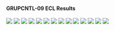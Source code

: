 #### GRUPCNTL-09 ECL Results

![](ECL/GRUPCNTL-09-Field_Production_Comparison_Plot.png)
![](ECL/GRUPCNTL-09-Group_PROD_Production_Comparison_Plot.png)
![](ECL/GRUPCNTL-09-Well_PROD1_Pressure_Comparison_Plot.png)
![](ECL/GRUPCNTL-09-Well_PROD1_Production_and_Mode_of_Control_Plot.png)
![](ECL/GRUPCNTL-09-Well_PROD1_Production_Performance.png)
![](ECL/GRUPCNTL-09-Well_PROD2_Pressure_Comparison_Plot.png)
![](ECL/GRUPCNTL-09-Well_PROD2_Production_and_Mode_of_Control_Plot.png)
![](ECL/GRUPCNTL-09-Well_PROD2_Production_Performance.png)
![](ECL/GRUPCNTL-09-Well_PROD3_Pressure_Comparison_Plot.png)
![](ECL/GRUPCNTL-09-Well_PROD3_Production_and_Mode_of_Control_Plot.png)
![](ECL/GRUPCNTL-09-Well_PROD3_Production_Performance.png)
![](ECL/GRUPCNTL-09-Well_PROD4_Pressure_Comparison_Plot.png)
![](ECL/GRUPCNTL-09-Well_PROD4_Production_and_Mode_of_Control_Plot.png)
![](ECL/GRUPCNTL-09-Well_PROD4_Production_Performance.png)
